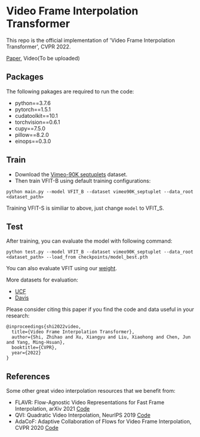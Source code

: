 # Video Frame Interpolation Transformer

This repo is the official implementation of 'Video Frame Interpolation Transformer', CVPR 2022.

[Paper](https://arxiv.org/pdf/2111.13817.pdf), Video(To be uploaded)

## Packages
The following pakages are required to run the code:
* python==3.7.6
* pytorch==1.5.1
* cudatoolkit==10.1
* torchvision==0.6.1
* cupy==7.5.0
* pillow==8.2.0
* einops==0.3.0


## Train
* Download the [Vimeo-90K septuplets](http://toflow.csail.mit.edu/) dataset. 
* Then train VFIT-B using default training configurations:

```
python main.py --model VFIT_B --dataset vimeo90K_septuplet --data_root <dataset_path>
```
Training VFIT-S is similiar to above, just change ```model``` to VFIT_S.

## Test
After training, you can evaluate the model with following command:
```
python test.py --model VFIT_B --dataset vimeo90K_septuplet --data_root <dataset_path> --load_from checkpoints/model_best.pth
```
You can also evaluate VFIT using our [weight](https://drive.google.com/drive/folders/1FMQv9VuoexlinzjZ4vuGEZAZDgywzH9T?usp=sharing).

More datasets for evaluation:
* [UCF](https://www.google.com/url?q=https%3A%2F%2Fwww.dropbox.com%2Fs%2Fdbihqk5deobn0f7%2Fucf101_extracted.zip%3Fdl%3D0&sa=D&sntz=1&usg=AFQjCNE8CyLdENKhJf2eyFUWu6G2D1iJUQ)
* [Davis](https://www.google.com/url?q=https%3A%2F%2Fwww.dropbox.com%2Fs%2F9t6x7fi9ui0x6bt%2Fdavis-90.zip%3Fdl%3D0&sa=D&sntz=1&usg=AFQjCNG7jT-Up65GD33d1tUftjPYNdQxkg)


Please consider citing this paper if you find the code and data useful in your research:
```
@inproceedings{shi2022video,
  title={Video Frame Interpolation Transformer},
  author={Shi, Zhihao and Xu, Xiangyu and Liu, Xiaohong and Chen, Jun and Yang, Ming-Hsuan},
  booktitle={CVPR},
  year={2022}
}
```


## References
Some other great video interpolation resources that we benefit from:
* FLAVR: Flow-Agnostic Video Representations for Fast Frame Interpolation, arXiv 2021 [Code](https://github.com/tarun005/FLAVR)
* QVI: Quadratic Video Interpolation, NeurIPS 2019 [Code](https://github.com/xuxy09/QVI)
* AdaCoF: Adaptive Collaboration of Flows for Video Frame Interpolation, CVPR 2020 [Code](https://github.com/HyeongminLEE/AdaCoF-pytorch)
